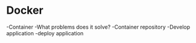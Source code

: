 # Docker
-Container
-What problems does it solve?
-Container repository
-Develop application
-deploy application
